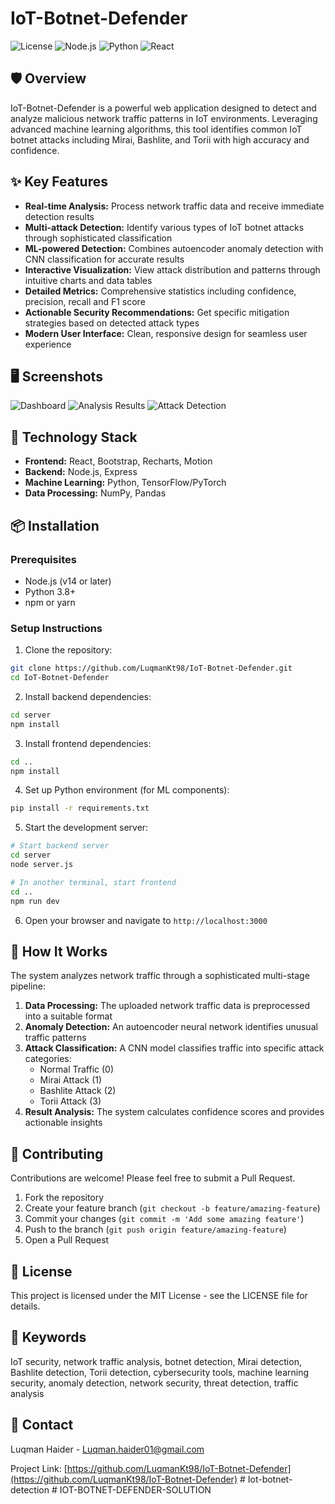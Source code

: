 # IoT-Botnet-Defender

![License](https://img.shields.io/badge/license-MIT-blue.svg)
![Node.js](https://img.shields.io/badge/Node.js-v14+-green.svg)
![Python](https://img.shields.io/badge/Python-3.8+-blue.svg)
![React](https://img.shields.io/badge/React-17+-61DAFB.svg)

## 🛡️ Overview

IoT-Botnet-Defender is a powerful web application designed to detect and analyze malicious network traffic patterns in IoT environments. Leveraging advanced machine learning algorithms, this tool identifies common IoT botnet attacks including Mirai, Bashlite, and Torii with high accuracy and confidence.

## ✨ Key Features

- **Real-time Analysis:** Process network traffic data and receive immediate detection results
- **Multi-attack Detection:** Identify various types of IoT botnet attacks through sophisticated classification
- **ML-powered Detection:** Combines autoencoder anomaly detection with CNN classification for accurate results
- **Interactive Visualization:** View attack distribution and patterns through intuitive charts and data tables
- **Detailed Metrics:** Comprehensive statistics including confidence, precision, recall and F1 score
- **Actionable Security Recommendations:** Get specific mitigation strategies based on detected attack types
- **Modern User Interface:** Clean, responsive design for seamless user experience

## 🖥️ Screenshots

![Dashboard](screenshots/dashboard.png)
![Analysis Results](screenshots/results.png)
![Attack Detection](screenshots/detection.png)

## 🔧 Technology Stack

- **Frontend:** React, Bootstrap, Recharts, Motion
- **Backend:** Node.js, Express
- **Machine Learning:** Python, TensorFlow/PyTorch
- **Data Processing:** NumPy, Pandas

## 📦 Installation

### Prerequisites
- Node.js (v14 or later)
- Python 3.8+
- npm or yarn

### Setup Instructions

1. Clone the repository:
```bash
git clone https://github.com/LuqmanKt98/IoT-Botnet-Defender.git
cd IoT-Botnet-Defender
```

2. Install backend dependencies:
```bash
cd server
npm install
```

3. Install frontend dependencies:
```bash
cd ..
npm install
```

4. Set up Python environment (for ML components):
```bash
pip install -r requirements.txt
```

5. Start the development server:
```bash
# Start backend server
cd server
node server.js

# In another terminal, start frontend
cd ..
npm run dev
```

6. Open your browser and navigate to `http://localhost:3000`

## 🧠 How It Works

The system analyzes network traffic through a sophisticated multi-stage pipeline:

1. **Data Processing:** The uploaded network traffic data is preprocessed into a suitable format
2. **Anomaly Detection:** An autoencoder neural network identifies unusual traffic patterns
3. **Attack Classification:** A CNN model classifies traffic into specific attack categories:
   - Normal Traffic (0)
   - Mirai Attack (1)
   - Bashlite Attack (2)
   - Torii Attack (3)
4. **Result Analysis:** The system calculates confidence scores and provides actionable insights

## 🤝 Contributing

Contributions are welcome! Please feel free to submit a Pull Request.

1. Fork the repository
2. Create your feature branch (`git checkout -b feature/amazing-feature`)
3. Commit your changes (`git commit -m 'Add some amazing feature'`)
4. Push to the branch (`git push origin feature/amazing-feature`)
5. Open a Pull Request

## 📄 License

This project is licensed under the MIT License - see the LICENSE file for details.

## 🔑 Keywords

IoT security, network traffic analysis, botnet detection, Mirai detection, Bashlite detection, Torii detection, cybersecurity tools, machine learning security, anomaly detection, network security, threat detection, traffic analysis

## 📧 Contact

Luqman Haider - [Luqman.haider01@gmail.com](mailto:Luqman.haider01@gmail.com)

Project Link: [https://github.com/LuqmanKt98/IoT-Botnet-Defender](https://github.com/LuqmanKt98/IoT-Botnet-Defender)
#   I o t - b o t n e t - d e t e c t i o n 
 
 #   I O T - B O T N E T - D E F E N D E R - S O L U T I O N  
 